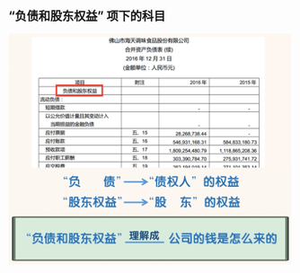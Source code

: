 ## “负债和股东权益” 项下的科目



<img src="images/image-20220505144121771.png" alt="image-20220505144121771" style="zoom:50%;" />